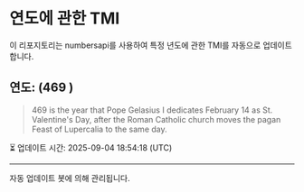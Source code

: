 
# 연도에 관한 TMI

이 리포지토리는 numbersapi를 사용하여 특정 년도에 관한 TMI를 자동으로 업데이트합니다.

## 연도: (469 )
> 469 is the year that Pope Gelasius I dedicates February 14 as St. Valentine's Day, after the Roman Catholic church moves the pagan Feast of Lupercalia to the same day.

⏳ 업데이트 시간: 2025-09-04 18:54:18 (UTC)

---
자동 업데이트 봇에 의해 관리됩니다.
